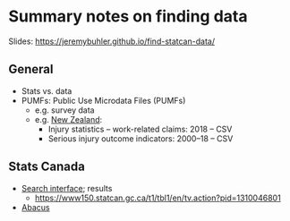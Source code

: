 # Summary notes on finding data # 

Slides: https://jeremybuhler.github.io/find-statcan-data/

## General ##

- Stats vs. data
- PUMFs: Public Use Microdata Files (PUMFs)
  - e.g. survey data
  - e.g. [New Zealand](https://www.stats.govt.nz/large-datasets/csv-files-for-download/): 
    - Injury statistics – work-related claims: 2018 – CSV
    - Serious injury outcome indicators: 2000–18 – CSV

## Stats Canada ##
- [Search interface](https://www150.statcan.gc.ca/n1/en/type/data); results
    - https://www150.statcan.gc.ca/t1/tbl1/en/tv.action?pid=1310046801
- [Abacus](https://abacus.library.ubc.ca)
